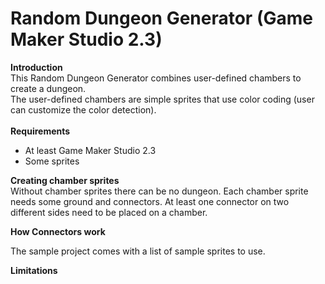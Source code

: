 # Random Dungeon Generator (Game Maker Studio 2.3)

**Introduction**<br/>
This Random Dungeon Generator combines user-defined chambers to create a dungeon.<br/>
The user-defined chambers are simple sprites that use color coding (user can customize the color detection).<br/>
<br/>
**Requirements**
* At least Game Maker Studio 2.3
* Some sprites

**Creating chamber sprites** <br/>
Without chamber sprites there can be no dungeon. 
Each chamber sprite needs some ground and connectors. At least one connector on two different sides need to be placed on a chamber.

**How Connectors work** <br/>


The sample project comes with a list of sample sprites to use.

**Limitations** <br/>

